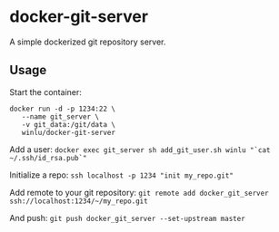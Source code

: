 # docker-git-server

A simple dockerized git repository server.

## Usage

Start the container:
```
docker run -d -p 1234:22 \
   --name git_server \
   -v git_data:/git/data \
   winlu/docker-git-server
```

Add a user:
``docker exec git_server sh add_git_user.sh winlu "`cat ~/.ssh/id_rsa.pub`"``

Initialize a repo:
`ssh localhost -p 1234 "init my_repo.git"`

Add remote to your git repository:
`git remote add docker_git_server ssh://localhost:1234/~/my_repo.git`

And push:
`git push docker_git_server --set-upstream master`
